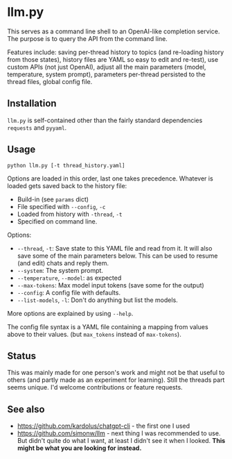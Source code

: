 # llm.py

This serves as a command line shell to an OpenAI-like completion
service.  The purpose is to query the API from the command line.

Features include: saving per-thread history to topics (and re-loading
history from those states), history files are YAML so easy to edit and
re-test), use custom APIs (not just OpenAI), adjust all the main
parameters (model, temperature, system prompt), parameters per-thread
persisted to the thread files, global config file.


## Installation

`llm.py` is self-contained other than the fairly standard dependencies
`requests` and `pyyaml`.


## Usage

```
python llm.py [-t thread_history.yaml]
```

Options are loaded in this order, last one takes precedence.  Whatever
is loaded gets saved back to the history file:
* Build-in (see `params` dict)
* File specified with `--config`, `-c`
* Loaded from history with `-thread`, `-t`
* Specified on command line.

Options:

* `--thread`, `-t`: Save state to this YAML file and read from it.  It
  will also save some of the main parameters below.  This can be used
  to resume (and edit) chats and reply them.
* `--system`: The system prompt.
* `--temperature`, `--model`: as expected
* `--max-tokens`: Max model input tokens (save some for the output)
* `--config`: A config file with defaults.
* `--list-models`, `-l`: Don't do anything but list the models.

More options are explained by using `--help`.

The config file syntax is a YAML file containing a mapping from values
above to their values. (but `max_tokens` instead of `max-tokens`).


## Status

This was mainly made for one person's work and might not be that
useful to others (and partly made as an experiment for learning).
Still the threads part seems unique.  I'd welcome contributions or
feature requests.


## See also

* https://github.com/kardolus/chatgpt-cli - the first one I used
* https://github.com/simonw/llm - next thing I was recommended to
  use.  But didn't quite do what I want, at least I didn't see it when
  I looked.  **This might be what you are looking for instead.**
